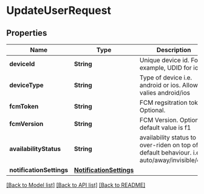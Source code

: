 # UpdateUserRequest

## Properties
Name | Type | Description | Notes
------------ | ------------- | ------------- | -------------
**deviceId** | **String** | Unique device id. For example, UDID for ios | [optional] 
**deviceType** | **String** | Type of device i.e. android or ios. Allowed valies android/ios | [optional] 
**fcmToken** | **String** | FCM regsitration token. Optional. | [optional] 
**fcmVersion** | **String** | FCM Version. Optional. default value is f1 | [optional] 
**availabilityStatus** | **String** | availability status to be over-riden on top of default behaviour. i.e. auto/away/invisible/dnd | [optional] 
**notificationSettings** | [**NotificationSettings**](NotificationSettings.md) |  | [optional] 

[[Back to Model list]](../README.md#documentation-for-models) [[Back to API list]](../README.md#documentation-for-api-endpoints) [[Back to README]](../README.md)


